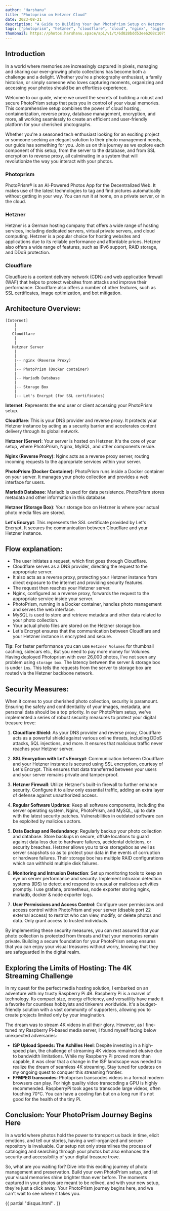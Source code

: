 ```yaml
---
author: "Harshanu"
title: "Photoprism on Hetzner Cloud"
date: 2023-08-21
description: "A Guide to Building Your Own PhotoPrism Setup on Hetzner Cloud"
tags: ["photoprism", "hetzner", "cloudflare", "cloud", "nginx", "bigtech", "storagebox", "isp"]
thumbnail: https://photos.harshanu.space/api/v1/t/6d028bdd53ee6208c10751515057942eb8f2e815/2zwabhu7/fit_2048
---
```


## Introduction

In a world where memories are increasingly captured in pixels, managing and sharing our ever-growing photo collections has become both a challenge and a delight. Whether you're a photography enthusiast, a family historian, or simply someone who loves capturing moments, organizing and accessing your photos should be an effortless experience.

Welcome to our guide, where we unveil the secrets of building a robust and secure PhotoPrism setup that puts you in control of your visual memories. This comprehensive setup combines the power of cloud hosting, containerization, reverse proxy, database management, encryption, and more, all working seamlessly to create an efficient and user-friendly platform for your cherished photographs.

Whether you're a seasoned tech enthusiast looking for an exciting project or someone seeking an elegant solution to their photo management needs, our guide has something for you. Join us on this journey as we explore each component of this setup, from the server to the database, and from SSL encryption to reverse proxy, all culminating in a system that will revolutionize the way you interact with your photos.

### Photoprism
PhotoPrism® is an AI-Powered Photos App for the Decentralized Web. It makes use of the latest technologies to tag and find pictures automatically without getting in your way. You can run it at home, on a private server, or in the cloud. 

### Hetzner
Hetzner is a German hosting company that offers a wide range of hosting services, including dedicated servers, virtual private servers, and cloud computing. Hetzner is a popular choice for hosting websites and applications due to its reliable performance and affordable prices. Hetzner also offers a wide range of features, such as IPv6 support, RAID storage, and DDoS protection.

### Cloudflare
Cloudflare is a content delivery network (CDN) and web application firewall (WAF) that helps to protect websites from attacks and improve their performance. Cloudflare also offers a number of other features, such as SSL certificates, image optimization, and bot mitigation.

## Architecture Overview:

```shell
[Internet]
    |
    |
   Cloudflare
    |
    |
   Hetzner Server
    |
    |
    |-- nginx (Reverse Proxy)
    |
    |-- PhotoPrism (Docker container)
    |
    |-- Mariadb Database
    |
    |-- Storage Box
    |
    |-- Let's Encrypt (for SSL certificates)
```

**Internet**: Represents the end user or client accessing your PhotoPrism setup.

**Cloudflare**: This is your DNS provider and reverse proxy. It protects your Hetzner instance by acting as a security barrier and accelerates content delivery through its global network.

**Hetzner (Server)**: Your server is hosted on Hetzner. It's the core of your setup, where PhotoPrism, Nginx, MySQL, and other components reside.

**Nginx (Reverse Proxy)**: Nginx acts as a reverse proxy server, routing incoming requests to the appropriate services within your server.

**PhotoPrism (Docker Container)**: PhotoPrism runs inside a Docker container on your server. It manages your photo collection and provides a web interface for users.

**Mariadb Database**: Mariadb is used for data persistence. PhotoPrism stores metadata and other information in this database.

**Hetzner (Storage Box)**: Your storage box on Hetzner is where your actual photo media files are stored.

**Let's Encrypt**: This represents the SSL certificate provided by Let's Encrypt. It secures the communication between Cloudflare and your Hetzner instance.

## Flow explanation:
* The user initiates a request, which first goes through Cloudflare.
* Cloudflare serves as a DNS provider, directing the request to the appropriate server.
* It also acts as a reverse proxy, protecting your Hetzner instance from direct exposure to the internet and providing security features.
* The request then reaches your Hetzner server.
* Nginx, configured as a reverse proxy, forwards the request to the appropriate service inside your server.
* PhotoPrism, running in a Docker container, handles photo management and serves the web interface.
* MySQL is used to store and retrieve metadata and other data related to your photo collection.
* Your actual photo files are stored on the Hetzner storage box.
* Let's Encrypt ensures that the communication between Cloudflare and your Hetzner instance is encrypted and secure.

**Tip**: For faster performance you can use `Hetzner Volumes` for thumbnail caching, sidecars etc., But you need to pay more money for Volumes. 
Having deployed Photoprism with over 26,000 photos, I've not seen any problem using `storage box`. The latency between the server & storage box is under `1ms`. This tells the requests from the server to storage box are routed via the Hetzner backbone network. 

## Security Measures:
When it comes to your cherished photo collection, security is paramount. Ensuring the safety and confidentiality of your images, metadata, and personal data should be a top priority. In our PhotoPrism setup, we've implemented a series of robust security measures to protect your digital treasure trove:

1. **Cloudflare Shield**: As your DNS provider and reverse proxy, Cloudflare acts as a powerful shield against various online threats, including DDoS attacks, SQL injections, and more. It ensures that malicious traffic never reaches your Hetzner server.

2. **SSL Encryption with Let's Encrypt**: Communication between Cloudflare and your Hetzner instance is secured using SSL encryption, courtesy of Let's Encrypt. This ensures that data transferred between your users and your server remains private and tamper-proof.

3. **Hetzner Firewall**: Utilize Hetzner's built-in firewall to further enhance security. Configure it to allow only essential traffic, adding an extra layer of defense against unauthorized access.

4. **Regular Software Updates**: Keep all software components, including the server operating system, Nginx, PhotoPrism, and MySQL, up to date with the latest security patches. Vulnerabilities in outdated software can be exploited by malicious actors.

5. **Data Backup and Redundancy**: Regularly backup your photo collection and database. Store backups in secure, offsite locations to guard against data loss due to hardware failures, accidental deletions, or security breaches. Hetzner allows you to take storagebox as well as server snapshots so as to protect your data in the events of corruption or hardware failures. Their storage box has multiple RAID configurations which can withhold multiple disk failures.

6. **Monitoring and Intrusion Detection**: Set up monitoring tools to keep an eye on server performance and security. Implement intrusion detection systems (IDS) to detect and respond to unusual or malicious activities promptly. I use grafana, prometheus, node exporter storing nginx, mariadb, docker & node exporter logs.

7. **User Permissions and Access Control**: Configure user permissions and access control within PhotoPrism and your server (disable port 22 external access) to restrict who can view, modify, or delete photos and data. Only grant access to trusted individuals.

By implementing these security measures, you can rest assured that your photo collection is protected from threats and that your memories remain private. Building a secure foundation for your PhotoPrism setup ensures that you can enjoy your visual treasures without worry, knowing that they are safeguarded in the digital realm.

## Exploring the Limits of Hosting: The 4K Streaming Challenge

In my quest for the perfect media hosting solution, I embarked on an adventure with my trusty Raspberry Pi 4B. Raspberry Pi is a marvel of technology. Its compact size, energy efficiency, and versatility have made it a favorite for countless hobbyists and tinkerers worldwide. It's a budget-friendly solution with a vast community of supporters, allowing you to create projects limited only by your imagination.

The dream was to stream 4K videos in all their glory. However, as I fine-tuned my Raspberry Pi-based media server, I found myself facing below unexpected adversaries: 
* **ISP Upload Speeds: The Achilles Heel**: Despite investing in a high-speed plan, the challenge of streaming 4K videos remained elusive due to bandwidth limitations. While my Raspberry Pi proved more than capable, it was clear that a change in the ISP landscape was needed to realize the dream of seamless 4K streaming. Stay tuned for updates on my ongoing quest to conquer this streaming frontier.
* **FFMPEG transcodes**: Photoprism transcodes videos in a format modern browsers can play. For high quality video transcoding a GPU is highly recommended. RaspberryPi took ages to transcode large videos, often touching 70°C. You can have a cooling fan but on a long run it's not good for the health of the tiny Pi.

## Conclusion: Your PhotoPrism Journey Begins Here
In a world where photos hold the power to transport us back in time, elicit emotions, and tell our stories, having a well-organized and secure repository is invaluable. Our setup not only streamlines the process of cataloging and searching through your photos but also enhances the security and accessibility of your digital treasure trove.

So, what are you waiting for? Dive into this exciting journey of photo management and preservation. Build your own PhotoPrism setup, and let your visual memories shine brighter than ever before. The moments captured in your photos are meant to be relived, and with your new setup, they're just a click away. Your PhotoPrism journey begins here, and we can't wait to see where it takes you.

{{ partial "disqus.html" . }}